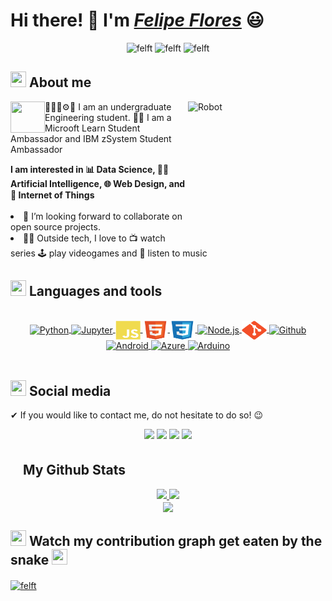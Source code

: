 <h1>Hi there! 👋 I'm  <a href="https://www.linkedin.com/in/felipe-florest/"><i>Felipe Flores</i></a> 😃️</h1>

<div align="center">
  <p align="center" href="https://github.com/felft"> 
    <img src="https://komarev.com/ghpvc/?username=felft&label=Profile%20views&color=0e75b6&style=flat&color=green" alt="felft"/> 
    <img src="https://img.shields.io/github/followers/felft.svg?style=flat&logo=github&label=Follow&maxAge=2592000&color=orange" alt="felft"/> 
    <img src="https://img.shields.io/twitter/follow/felipflorest?color=blue&label=Follow&logo=twitter&style=flat" alt="felft"/>   
  </p>
</div>
  

<div>
  <h2> <img src="https://c.tenor.com/b-6uXPvnQREAAAAi/item-box-mario-kart.gif" width=25px height=25px/> About me </h2>
  <img align="right" width=220px height=220px alt="Robot" src="https://c.tenor.com/E1Pzp4XyLvMAAAAi/technologist-technologists.gif"/>
  <img src="https://media4.giphy.com/media/LrMBxuVKqDHCOJ79fP/giphy.gif?cid=ecf05e47wjry0t76ho0lwpqqrmgxjbigsfbv95j8um8hsvhw&rid=giphy.gif&ct=s" width=55px height=50px align="left"/>
  <p> 👩‍🔧🔧⚙️🚀 I am an undergraduate Engineering student. 👨‍🎓 I am a Microoft Learn Student Ambassador and IBM zSystem Student Ambassador </p>
  <b> I am interested in 📊 Data Science, 🧠🤖 Artificial Intelligence, 🌐 Web Design, and 🦾 Internet of Things</b>
  <br>
  <br>
  <!--
  <ul>
    <li>🌱 I’m currently learning: </li>
    <ul>
      <li> Java </li>
      <li> React js </li>
    </ul>
-->
    <li>👯 I’m looking forward to collaborate on open source projects.</li>
    <li>🧘‍♂️ Outside tech, I love to 📺 watch series 🕹️ play videogames and 🎵 listen to music  </li>
  </ul>
</div>
<!--
<p align="left"> <a href="https://github.com/ryo-ma/github-profile-trophy"><img src="https://github-profile-trophy.vercel.app/?username=felft" alt="felft" /></a> </p>
-->
 
<h2><img src="https://c.tenor.com/9LLhY-WtfbcAAAAi/afas-software-afas.gif" width=25px height=25px/> Languages and tools </h2>
<div align="center" valign="top"><br>
  <a href="https://www.python.org/" target="_blank" rel="noreferrer">
    <img align="center" alt="Python" height="30" width="40" src="https://cdn.jsdelivr.net/gh/devicons/devicon/icons/python/python-original.svg">
  </a>
  <a href="https://jupyter.org/" target="_blank" rel="noreferrer">
    <img align="center" alt="Jupyter" width="40" height="30" src="https://cdn.jsdelivr.net/gh/devicons/devicon/icons/jupyter/jupyter-original-wordmark.svg" />
  </a>
 <!-- 
 <img align="center" alt="React" height="30" width="40" src="https://raw.githubusercontent.com/devicons/devicon/master/icons/react/react-original.svg">
  <img align="center" alt="Redux" height="30" width="40" src="https://raw.githubusercontent.com/devicons/devicon/master/icons/redux/redux-original.svg">
-->
  <a href="https://www.javascript.com/" target="_blank" rel="noreferrer">
    <img align="center" alt="JavaScript" height="30" width="40" src="https://raw.githubusercontent.com/devicons/devicon/master/icons/javascript/javascript-plain.svg">
  </a>
  <!-- <img align="center" alt="Js" height="30" width="40" src="https://raw.githubusercontent.com/devicons/devicon/master/icons/typescript/typescript-plain.svg"> -->
  <a href="https://www.w3.org/html/" target="_blank" rel="noreferrer">
    <img align="center" alt="HTML" height="30" width="40" src="https://raw.githubusercontent.com/devicons/devicon/master/icons/html5/html5-original.svg">
  </a>
  <a href="https://www.w3schools.com/css/" target="_blank" rel="noreferrer">
    <img align="center" alt="CSS" height="30" width="40" src="https://raw.githubusercontent.com/devicons/devicon/master/icons/css3/css3-original.svg">
  </a>
  <a href="https://nodejs.org" target="_blank" rel="noreferrer">
    <img align="center" alt="Node.js" height="30" width="40" src="https://cdn.worldvectorlogo.com/logos/nodejs-icon.svg">
  </a>
  <!--<img align="center" alt="Wa-Jest" height="30" width="40" src="https://cdn.jsdelivr.net/gh/devicons/devicon/icons/jest/jest-plain.svg"> -->
  <a href="https://git-scm.com/" target="_blank" rel="noreferrer">
    <img align="center" alt="Git" height="30" width="40" src="https://raw.githubusercontent.com/devicons/devicon/master/icons/git/git-original.svg">
  </a>
  <a href="https://github.com/" target="_blank" rel="noreferrer">
    <img align="center" alt="Github" height="35" width="35" src="https://cdn.iconscout.com/icon/free/png-512/github-153-675523.png">
  </a>
    <!--   <img align="center" alt="github" height="30" width="40" src="https://raw.githubusercontent.com/devicons/devicon/master/icons/github/github-original.svg"> 
  <img align="center" alt="linux" height="30" width="40" src="https://raw.githubusercontent.com/devicons/devicon/master/icons/linux/linux-original.svg"> -->
  <a href="https://developer.android.com" target="_blank" rel="noreferrer">
    <img align="center" alt="Android" width="40" height="30" src="https://cdn.jsdelivr.net/gh/devicons/devicon/icons/android/android-plain.svg" />
  </a>
  <!-- <img align="center" alt="arduino" width="40" height="30" src="https://cdn.worldvectorlogo.com/logos/arduino-1.svg"/> -->
  <a href="https://azure.microsoft.com/en-in/" target="_blank" rel="noreferrer">
    <img align="center" alt="Azure" width="40" height="30" src="https://cdn.jsdelivr.net/gh/devicons/devicon/icons/azure/azure-original.svg" />
  </a>
  <a href="https://www.arduino.cc/" target="_blank" rel="noreferrer">
    <img align="center" alt="Arduino" width="40" height="30" src="https://cdn.jsdelivr.net/gh/devicons/devicon/icons/arduino/arduino-original.svg" />
  </a>
</div><br>

<h2> <img src="https://c.tenor.com/s6c_dD6n6CYAAAAi/microsoft-microsoft-windows.gif" width=25px height=25px/> Social media </h2>
  
  <p>✔ If you would like to contact me, do not hesitate to do so! 😉️
</div>

<div align="center">
  <a href="https://www.instagram.com/felipflorest/" target="_blank"><img src="https://img.shields.io/badge/-Instagram-%23E4405F?style=for-the-badge&logo=instagram&logoColor=white" target="_blank"></a>
  <a href="https://www.linkedin.com/in/felipe-florest/" target="_blank"><img src="https://img.shields.io/badge/-LinkedIn-%230077B5?style=for-the-badge&logo=linkedin&logoColor=white" target="_blank"></a> 
  <a href="mailto:felfts@gmail.com"><img src="https://img.shields.io/badge/-Gmail-%23333?style=for-the-badge&logo=gmail&logoColor=white&color=red" target="_blank"></a>
  <a href="https://twitter.com/FelipFloresT"><img src="https://img.shields.io/badge/-Twitter-%1DA1F2?style=for-the-badge&logo=twitter&logoColor=white&color=1DA1F2" target="_blank"></a>
</div>

<h2> <img src="https://c.tenor.com/hxHmbBGAThcAAAAi/question.gif" width=15px height=25px/> My Github Stats </h2>



<div align ="center">
  <a href="https://github.com/felft">
    <picture>
      <source media="(prefers-color-scheme: dark)" srcset="https://github-readme-stats.vercel.app/api?username=felft&count_private=true&include_all_commits=true&show_icons=true&theme=dark&hide_border=false&show_owner=true">
      <img height="150em" src="https://github-readme-stats.vercel.app/api?username=felft&count_private=true&include_all_commits=true&show_icons=true&theme=light&hide_border=false&show_owner=true">
    </picture>
    <picture>
      <source media="(prefers-color-scheme: dark)" srcset="https://github-readme-stats.vercel.app/api/top-langs/?username=felft&theme=dark&hide_border=false&&layout=compact">
      <img height="150em" src="https://github-readme-stats.vercel.app/api/top-langs/?username=felft&theme=light&hide_border=false&&layout=compact">
    </picture>
  </a>
</div>

  <div align="center">
    <a href="https://github.com/felft">
      <picture>
        <source media="(prefers-color-scheme: dark)" srcset="https://github-readme-streak-stats.herokuapp.com/?user=felft&theme=dark">
        <img height="150em" align="center" src="https://github-readme-streak-stats.herokuapp.com/?user=felft&theme=light">
      </picture>
    </a>
  </div>


<h2><img src="https://c.tenor.com/kALaOTg9xiYAAAAi/cube-square.gif" width=25px height=25px/>  Watch my contribution graph get eaten by the snake <img src="https://c.tenor.com/AFB6UUnsEZIAAAAi/dm4uz3-foekoe.gif" width=25px height=25px/> </h2>

<div align="ce width=25px/> nter">
   <a href="https://github.com/felft">
     <img align="center" src="https://github.com/felft/felft/blob/output/github-contribution-grid-snake.svg" alt="felft" /></p></p>
 </div>


<!--

## Hi there 👋


<p align="left"> <img src="https://komarev.com/ghpvc/?username=felft&label=Profile%20views&color=0e75b6&style=flat&color=green" alt="felft" /> </p>


Para cuando tengas mejores estadisticas
<p align="left"> <a href="https://github.com/ryo-ma/github-profile-trophy"><img src="https://github-profile-trophy.vercel.app/?username=felft" alt="felft" /></a> </p>
<p align="left"> <a href="https://twitter.com/FelipeFloresT" target="blank"><img src="https://img.shields.io/twitter/follow/felft?logo=twitter&style=for-the-badge" alt="FelipeFloresT" /></a> </p>




- 🔭 I’m currently working on checking Python code
- 🌱 I’m currently learning a little of everything
- 🤔 I’m looking for help with managing my time
- 💬 Ask me about something that I might not know
- 😄 Pronouns: he/him
- ⚡ Fun fact: I'm not an expert playing any games

### 📫 Connect with me:

[<img align="left" alt="Felipe Flores | LinkedIn" width="40px" src="https://quivervision.com/images/linkedin_square_color-512.png" />](https://www.linkedin.com/in/felipe-florest)
[<img align="left" alt="Felipe Flores | Twitter" width="40px" src="https://logodownload.org/wp-content/uploads/2014/09/twitter-logo-3.png" />](https://twitter.com/FelipeFloresT)
[<img align="left" alt="Felipe Flores | Instagram" width="42px" src="http://assets.stickpng.com/images/580b57fcd9996e24bc43c521.png" />](https://www.instagram.com/felipeflorests/) 

<br />
<br />
<br />
<br />

<p align="left">
<p><img align="left" src="https://github-readme-stats.vercel.app/api/top-langs?username=felft&show_icons=true&locale=en&layout=compact" alt="felft" /></p>
<p>&nbsp;<img align="center" src="https://github-readme-stats.vercel.app/api?username=felft&show_icons=true&locale=en" alt="Felipe's Github Stats" /></p>

<p><img align="center" src="https://github-readme-streak-stats.herokuapp.com/?user=felft&" alt="felft" /></p></p>



### I'm listening too:

[![spotify-github-profile](https://spotify-github-profile.vercel.app/api/view?uid=22a52oj3e5hnylnh2ua2e6loy&cover_image=true&theme=novatorem&bar_color=24b6f5&bar_color_cover=false)](https://github.com/kittinan/spotify-github-profile)


**FelFT/FelFT** is a ✨ _special_ ✨ repository because its `README.md` (this file) appears on your GitHub profile.

Here are some ideas to get you started:

- 🔭 I’m currently working on ...
- 🌱 I’m currently learning ...
- 👯 I’m looking to collaborate on ...
- 🤔 I’m looking for help with ...
- 💬 Ask me about ...
- 📫 How to reach me: ...
- 😄 Pronouns: ...
- ⚡ Fun fact: ...

<img align="left" alt="Android Studio" width="40px" src="https://1.bp.blogspot.com/-LgTa-xDiknI/X4EflN56boI/AAAAAAAAPuk/24YyKnqiGkwRS9-_9suPKkfsAwO4wHYEgCLcBGAsYHQ/s0/image9.png" />
<img align="left" alt="Arduino" width="30px" src="https://upload.wikimedia.org/wikipedia/commons/thumb/e/e0/ArduinoLogo_%C2%AE.svg/800px-ArduinoLogo_%C2%AE.svg.png" />

<img align="left" alt="Felipe's Github Stats" src="https://github-readme-stats.vercel.app/api/top-langs/?username=FelFT&show_icons=true&hide_border=true&bg_color=00000000&text_color=3498db" />


-->
